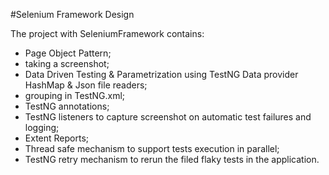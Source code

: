 #Selenium Framework Design

The project with SeleniumFramework contains:

- Page Object Pattern;
- taking a screenshot;
- Data Driven Testing & Parametrization using TestNG Data provider HashMap & Json file readers;
- grouping in TestNG.xml;
- TestNG annotations;
- TestNG listeners to capture screenshot on automatic test failures and logging;
- Extent Reports;
- Thread safe mechanism to support tests execution in parallel;
- TestNG retry mechanism to rerun the filed flaky tests in the application.

```java
```

